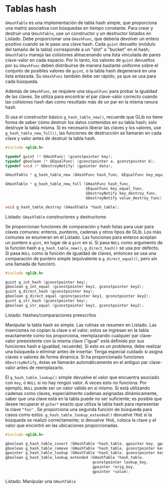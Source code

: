 # Tablas hash

`GHashTable` es una implementación de tabla hash simple, que proporciona una matriz asociativa con búsquedas en tiempo constante. Para crear y destruir una `GHashTable`, use un constructor y un destructor listados en <span class="glib-hashnew">Listado</span>. Debe proporcionar una `GHashFunc`, que debería devolver un entero positivo cuando se le pase una clave hash. Cada `guint` devuelto (módulo del tamaño de la tabla) corresponde a un "slot" o "bucket" en el hash; `GHashTable` maneja las colisiones almacenando una lista vinculada de pares clave-valor en cada espacio. Por lo tanto, los valores de `guint` devueltos por su `GHashFunc` deben distribuirse de manera bastante uniforme sobre el conjunto de posibles valores de `guint`, o la tabla hash degenerará en una lista enlazada. Su `GHashFunc` también debe ser rápido, ya que se usa para cada búsqueda.

Además de `GHashFunc`, se requiere una `GEqualFunc` para probar la igualdad de las claves. Se utiliza para encontrar el par clave-valor correcto cuando las colisiones hash dan como resultado más de un par en la misma ranura hash.

Si usa el constructor básico `g_hash_table_new()`, recuerde que GLib no tiene forma de saber cómo destruir los datos contenidos en su tabla hash; solo destruye la tabla misma. Si es necesario liberar las claves y los valores, use `g_hash_table_new_full()`, las funciones de destrucción se llamarán en cada clave y valor antes de destruir la tabla hash.

<a id="glib-hashnew"></a>

```c
#include <glib.h>

typedef guint (* GHashFunc) (gconstpointer key);
typedef gboolean (* GEqualFunc) (gconstpointer a, gconstpointer b);
typedef void (* GDestroyNotify) (gpointer data);

GHashTable * g_hash_table_new (GHashFunc hash_func, GEqualFunc key_equal_func);

GHashTable * g_hash_table_new_full (GHashFunc hash_func,
                                    GEqualFunc key_equal_func,
                                    GDestroyNotify key_destroy_func,
                                    GDestroyNotify value_destroy_func);

void g_hash_table_destroy (GHashTable *hash_table);
```

<div class="caption">

<p><span class="glib-hashnew">Listado</span>: <code>GHashTable</code> constructores y destructores</p>

</div>

Se proporcionan funciones de comparación y hash listas para usar para claves comunes: enteros, punteros, cadenas y otros tipos de GLib. Los más comunes se enumeran en el <span class="glib-hashfuncs">Listado</span>. Las funciones para enteros aceptan un puntero a `gint`, en lugar de a `gint` en sí. Si pasa `NULL` como argumento de la función hash a `g_hash_table_new()`, `g_direct_hash()` se usa por defecto. Si pasa `NULL` como la función de igualdad de claves, entonces se usa una comparación de puntero simple (equivalente a `g_direct_equal()`, pero sin una llamada de función).

<a id="glib-hashfuncs"></a>

```c
#include <glib.h>

guint g_int_hash (gconstpointer key);
gboolean g_int_equal (gconstpointer key1, gconstpointer key2);
guint g_direct_hash (gconstpointer key);
gboolean g_direct_equal (gconstpointer key1, gconstpointer key2);
guint g_str_hash (gconstpointer key);
gboolean g_str_equal (gconstpointer key1, gconstpointer key2);
```

<div class="caption">

<p><span class="glib-hashfuncs">Listado</span>: Hashes/comparaciones preescritos</p>

</div>

Manipular la tabla hash es simple. Las rutinas se resumen en <span class="glib-hashmanip">Listado</span>. Las inserciones *no* copian la clave o el valor; estos se ingresan en la tabla exactamente como los proporciona, reemplazando cualquier par clave-valor preexistente con la misma clave ("igual" está definido por sus funciones hash e igualdad, recuerde). Si esto es un problema, debe realizar una búsqueda o eliminar antes de insertar. Tenga especial cuidado si asigna claves o valores de forma dinámica. Si ha proporcionado funciones `GDestroyNotify`, éstas se llamarán automáticamente en el antiguo par clave-valor antes de reemplazarlo.

El `g_hash_table_lookup()` simple devuelve el valor que encuentra asociado con `key`, o `NULL` si no hay ningún valor. A veces esto no funciona. Por ejemplo, `NULL` puede ser un valor válido en sí mismo. Si está utilizando cadenas como claves, especialmente cadenas asignadas dinámicamente, saber que una clave está en la tabla puede no ser suficiente; es posible que desee recuperar el `gchar*` exacto que utiliza la tabla hash para representar la clave `"foo"` . Se proporciona una segunda función de búsqueda para casos como estos. `g_hash_table_lookup_extended()` devuelve `TRUE` si la búsqueda se realizó correctamente; si devuelve `TRUE`, coloca la clave y el valor que encontró en las ubicaciones proporcionadas.

<a id="glib-hashmanip"></a>

```c
#include <glib.h>

gboolean g_hash_table_insert (GHashTable *hash_table, gpointer key, gpointer value);
gboolean g_hash_table_remove (GHashTable *hash_table, gconstpointer key);
gpointer g_hash_table_lookup (GHashTable *hash_table, gconstpointer key);
gboolean g_hash_table_lookup_extended (GHashTable *hash_table,
                                       gconstpointer lookup_key,
                                       gpointer *orig_key,
                                       gpointer *value);
```

<div class="caption">

<p><span class="glib-hashmanip">Listado</span>: Manipular una <code>GHashTable</code></p>

</div>
